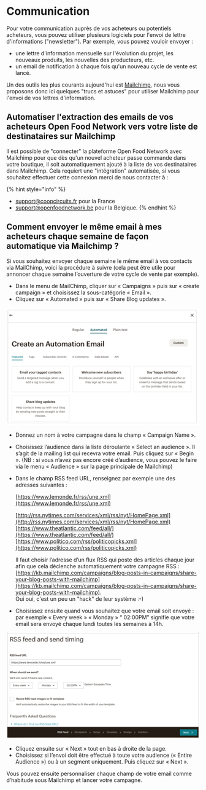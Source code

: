 # Communication

Pour votre communication auprès de vos acheteurs ou potentiels acheteurs, vous pouvez utiliser plusieurs logiciels pour l'envoi de lettre d'informations \("newsletter"\). Par exemple, vous pouvez vouloir envoyer :  
- une lettre d'information mensuelle sur l'évolution du projet, les nouveaux produits, les nouvelles des producteurs, etc.  
- un email de notification à chaque fois qu'un nouveau cycle de vente est lancé.

Un des outils les plus courants aujourd'hui est [Mailchimp](https://mailchimp.com/fr/help/), nous vous proposons donc ici quelques "trucs et astuces" pour utiliser Mailchimp pour l'envoi de vos lettres d'information.

## Automatiser l'extraction des emails de vos acheteurs Open Food Network vers votre liste de destinataires sur Mailchimp

Il est possible de "connecter" la plateforme Open Food Network avec Mailchimp pour que dès qu'un nouvel acheteur passe commande dans votre boutique, il soit automatiquement ajouté à la liste de vos destinataires dans Mailchimp. Cela requiert une "intégration" automatisée, si vous souhaitez effectuer cette connexion merci de nous contacter à :

{% hint style="info" %}
- support@coopcircuits.fr pour la France   
- support@openfoodnetwork.be pour la Belgique.
{% endhint %}

## Comment envoyer le même email à mes acheteurs chaque semaine de façon automatique via Mailchimp ?

Si vous souhaitez envoyer chaque semaine le même email à vos contacts via MailChimp, voici la procédure à suivre \(cela peut être utile pour annoncer chaque semaine l’ouverture de votre cycle de vente par exemple\).

* Dans le menu de MailChimp, cliquer sur « Campaigns » puis sur « create campaign » et choisissez la sous-catégorie « Email ».
* Cliquez sur « Automated » puis sur « Share Blog updates ».

![](../../.gitbook/assets/capture-du-2019-08-22-18-53-56.png)

* Donnez un nom à votre campagne dans le champ « Campaign Name ».
* Choisissez l’audience dans la liste déroulante « Select an audience ». Il s’agit de la mailing list qui recevra votre email. Puis cliquez sur « Begin ». \(NB : si vous n’avez pas encore créé d’audience, vous pouvez le faire via le menu « Audience » sur la page principale de Mailchimp\)
* Dans le champ RSS feed URL, renseignez par exemple une des adresses suivantes :

   [https://www.lemonde.fr/rss/une.xml](https://www.lemonde.fr/rss/une.xml) 

   [http://rss.nytimes.com/services/xml/rss/nyt/HomePage.xml](http://rss.nytimes.com/services/xml/rss/nyt/HomePage.xml)  
   [https://www.theatlantic.com/feed/all/](https://www.theatlantic.com/feed/all/)  
   [https://www.politico.com/rss/politicopicks.xml](https://www.politico.com/rss/politicopicks.xml)

   Il faut choisir l’adresse d’un flux RSS qui poste des articles chaque jour afin que cela déclenche automatiquement votre campagne RSS : [https://kb.mailchimp.com/campaigns/blog-posts-in-campaigns/share-your-blog-posts-with-mailchimp](https://kb.mailchimp.com/campaigns/blog-posts-in-campaigns/share-your-blog-posts-with-mailchimp).  
  Oui oui, c'est un peu un "hack" de leur système :-\)

* Choisissez ensuite quand vous souhaitez que votre email soit envoyé : par exemple « Every week » « Monday » “ 02:00PM” signifie que votre email sera envoyé chaque lundi toutes les semaines à 14h. 

![](../../.gitbook/assets/capture-du-2019-08-22-18-56-59.png)

* Cliquez ensuite sur « Next » tout en bas à droite de la page.
* Choisissez si l’envoi doit être effectué à toute votre audience \(« Entire Audience »\) ou à un segment uniquement. Puis cliquez sur « Next ».

Vous pouvez ensuite personnaliser chaque champ de votre email comme d’habitude sous Mailchimp et lancer votre campagne. 

